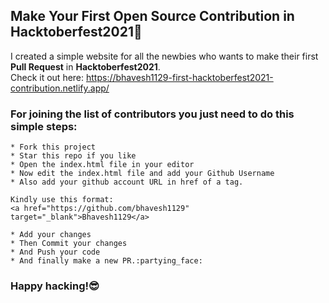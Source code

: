 ## Make Your First Open Source Contribution in Hacktoberfest2021:rocket:

I created a simple website for all the newbies who wants to make their first **Pull Request** in **Hacktoberfest2021**. <br/>
Check it out here: https://bhavesh1129-first-hacktoberfest2021-contribution.netlify.app/

### For joining the list of contributors you just need to do this simple steps:
```
* Fork this project
* Star this repo if you like
* Open the index.html file in your editor
* Now edit the index.html file and add your Github Username
* Also add your github account URL in href of a tag.

Kindly use this format:
<a href="https://github.com/bhavesh1129" target="_blank">Bhavesh1129</a>

* Add your changes
* Then Commit your changes
* And Push your code
* And finally make a new PR.:partying_face:
```

### Happy hacking!:sunglasses:
